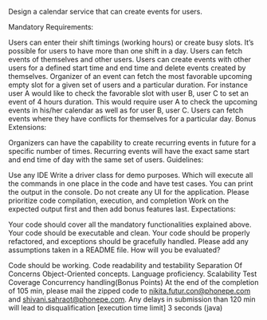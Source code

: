 Design a calendar service that can create events for users.

Mandatory Requirements:

Users can enter their shift timings (working hours) or create busy slots. It’s possible for users to have more than one shift in a day.
Users can fetch events of themselves and other users.
Users can create events with other users for a defined start time and end time and delete events created by themselves.
Organizer of an event can fetch the most favorable upcoming empty slot for a given set of users and a particular duration.
For instance user A would like to check the favorable slot with user B, user C to set an event of 4 hours duration. This would require user A to check the upcoming events in his/her calendar as well as for user B, user C.
Users can fetch events where they have conflicts for themselves for a particular day.
Bonus Extensions:

Organizers can have the capability to create recurring events in future for a specific number of times. Recurring events will have the exact same start and end time of day with the same set of users.
Guidelines:

Use any IDE
Write a driver class for demo purposes. Which will execute all the commands in one place in the code and have test cases.
You can print the output in the console. Do not create any UI for the application.
Please prioritize code compilation, execution, and completion
Work on the expected output first and then add bonus features last.
Expectations:

Your code should cover all the mandatory functionalities explained above.
Your code should be executable and clean.
Your code should be properly refactored, and exceptions should be gracefully handled.
Please add any assumptions taken in a README file.
How will you be evaluated?

Code should be working.
Code readability and testability
Separation Of Concerns
Object-Oriented concepts.
Language proficiency.
Scalability
Test Coverage
Concurrency handling(Bonus Points)
At the end of the completion of 105 min, please mail the zipped code to nikita.futur.con@phonepe.com and shivani.sahraot@phonepe.com. Any delays in submission than 120 min will lead to disqualification
[execution time limit] 3 seconds (java)